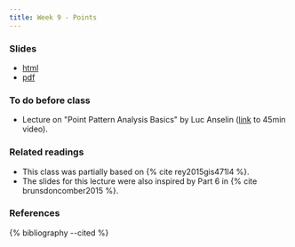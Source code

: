 ```yaml
---
title: Week 9 - Points
---
```


### Slides

- [html](../slides/lecture_09.html)
- [pdf](../slides/lecture_09.pdf)

### To do before class

* Lecture on  "Point Pattern Analysis Basics" by Luc Anselin
  ([link](https://geodacenter.asu.edu/point-pattern-a) to 45min video).

### Related readings

* This class was partially based on {% cite rey2015gis471l4 %}.
* The slides for this lecture were also inspired by Part 6 in {% cite brunsdoncomber2015 %}. 

### References

{% bibliography --cited %}

